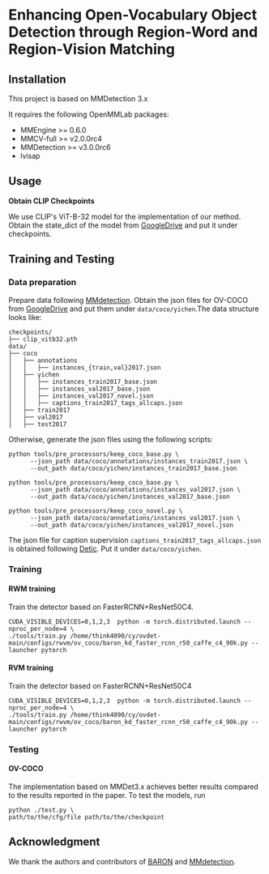 # Enhancing Open-Vocabulary Object Detection through Region-Word and Region-Vision Matching
## Installation
This project is based on MMDetection 3.x

It requires the following OpenMMLab packages:

- MMEngine >= 0.6.0
- MMCV-full >= v2.0.0rc4
- MMDetection >= v3.0.0rc6
- lvisap
## Usage
**Obtain CLIP Checkpoints**

We use CLIP's ViT-B-32 model for the implementation of our method. Obtain the state_dict of the model from [GoogleDrive](https://drive.google.com/file/d/1ilxBhjb3JXNDar8lKRQ9GA4hTmjxADfu/view?usp=sharing) and put it under checkpoints. 
## Training and Testing
### Data preparation
Prepare data following [MMdetection](https://github.com/open-mmlab/mmdetection). Obtain the json files for OV-COCO from [GoogleDrive](https://drive.google.com/drive/folders/1O6rt6WN2ePPg6j-wVgF89T7ql2HiuRIG?usp=sharing) and put them under `data/coco/yichen`.The data structure looks like:
```
checkpoints/
├── clip_vitb32.pth
data/
├── coco
│   ├── annotations
│   │   ├── instances_{train,val}2017.json
│   ├── yichen
│   │   ├── instances_train2017_base.json
│   │   ├── instances_val2017_base.json
│   │   ├── instances_val2017_novel.json
│   │   ├── captions_train2017_tags_allcaps.json
│   ├── train2017
│   ├── val2017
│   ├── test2017
```
Otherwise, generate the json files using the following scripts:
```
python tools/pre_processors/keep_coco_base.py \
      --json_path data/coco/annotations/instances_train2017.json \
      --out_path data/coco/yichen/instances_train2017_base.json
```
```
python tools/pre_processors/keep_coco_base.py \
      --json_path data/coco/annotations/instances_val2017.json \
      --out_path data/coco/yichen/instances_val2017_base.json
```
```
python tools/pre_processors/keep_coco_novel.py \
      --json_path data/coco/annotations/instances_val2017.json \
      --out_path data/coco/yichen/instances_val2017_novel.json
```
The json file for caption supervision `captions_train2017_tags_allcaps.json` is obtained following [Detic](https://github.com/facebookresearch/Detic/blob/main/datasets/README.md). Put it under `data/coco/yichen`.
### Training
#### RWM training
Train the detector based on FasterRCNN+ResNet50C4.
```
CUDA_VISIBLE_DEVICES=0,1,2,3  python -m torch.distributed.launch --nproc_per_node=4 \
./tools/train.py /home/think4090/cy/ovdet-main/configs/rwvm/ov_coco/baron_kd_faster_rcnn_r50_caffe_c4_90k.py --launcher pytorch
```
#### RVM training
Train the detector based on FasterRCNN+ResNet50C4 
```
CUDA_VISIBLE_DEVICES=0,1,2,3  python -m torch.distributed.launch --nproc_per_node=4 \
./tools/train.py /home/think4090/cy/ovdet-main/configs/rwvm/ov_coco/baron_kd_faster_rcnn_r50_caffe_c4_90k.py --launcher pytorch
```
### Testing
#### OV-COCO
The implementation based on MMDet3.x achieves better results compared to the results reported in the paper.
To test the models, run
```
python ./test.py \ 
path/to/the/cfg/file path/to/the/checkpoint
```
## Acknowledgment
We thank the authors and contributors of [BARON](https://github.com/wusize/ovdet?tab=readme-ov-file) and [MMdetection](https://github.com/open-mmlab/mmdetection).

